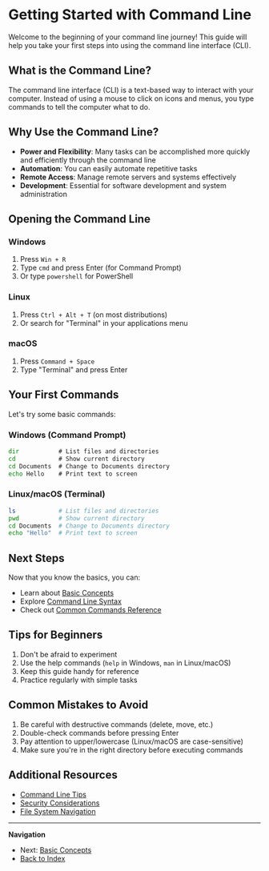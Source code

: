 # Getting Started with Command Line

Welcome to the beginning of your command line journey! This guide will help you take your first steps into using the command line interface (CLI).

## What is the Command Line?

The command line interface (CLI) is a text-based way to interact with your computer. Instead of using a mouse to click on icons and menus, you type commands to tell the computer what to do.

## Why Use the Command Line?

- **Power and Flexibility**: Many tasks can be accomplished more quickly and efficiently through the command line
- **Automation**: You can easily automate repetitive tasks
- **Remote Access**: Manage remote servers and systems effectively
- **Development**: Essential for software development and system administration

## Opening the Command Line

### Windows
1. Press `Win + R`
2. Type `cmd` and press Enter (for Command Prompt)
3. Or type `powershell` for PowerShell

### Linux
1. Press `Ctrl + Alt + T` (on most distributions)
2. Or search for "Terminal" in your applications menu

### macOS
1. Press `Command + Space`
2. Type "Terminal" and press Enter

## Your First Commands

Let's try some basic commands:

### Windows (Command Prompt)
```cmd
dir           # List files and directories
cd            # Show current directory
cd Documents  # Change to Documents directory
echo Hello    # Print text to screen
```

### Linux/macOS (Terminal)
```bash
ls            # List files and directories
pwd           # Show current directory
cd Documents  # Change to Documents directory
echo "Hello"  # Print text to screen
```

## Next Steps

Now that you know the basics, you can:
- Learn about [Basic Concepts](./basic-concepts.md)
- Explore [Command Line Syntax](./command-syntax.md)
- Check out [Common Commands Reference](../reference/commands.md)

## Tips for Beginners

1. Don't be afraid to experiment
2. Use the help commands (`help` in Windows, `man` in Linux/macOS)
3. Keep this guide handy for reference
4. Practice regularly with simple tasks

## Common Mistakes to Avoid

1. Be careful with destructive commands (delete, move, etc.)
2. Double-check commands before pressing Enter
3. Pay attention to upper/lowercase (Linux/macOS are case-sensitive)
4. Make sure you're in the right directory before executing commands

## Additional Resources

- [Command Line Tips](../best-practices/tips.md)
- [Security Considerations](../best-practices/security.md)
- [File System Navigation](../advanced/file-system.md)

---

**Navigation**
- Next: [Basic Concepts](./basic-concepts.md)
- [Back to Index](../index.md)